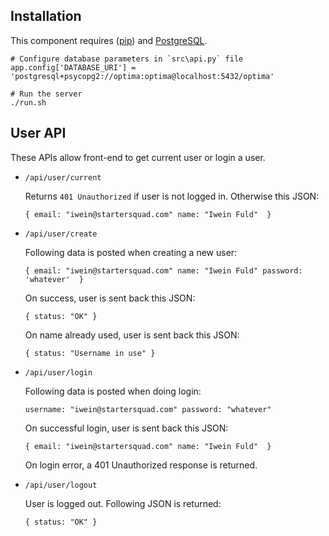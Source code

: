 Installation
------------

  This component requires ([pip](http://pip.readthedocs.org/en/latest/installing.html)) and [PostgreSQL](http://www.postgresql.org/download/).

    # Configure database parameters in `src\api.py` file
    app.config['DATABASE_URI'] = 'postgresql+psycopg2://optima:optima@localhost:5432/optima'

    # Run the server
    ./run.sh

User API
------------

These APIs allow front-end to get current user or login a user.

* `/api/user/current`

  Returns `401 Unauthorized` if user is not logged in. Otherwise this JSON:
  
  `{
	email: "iwein@startersquad.com"
	name: "Iwein Fuld" 
   }`

* `/api/user/create`

  Following data is posted when creating a new user:
  
  `{
	email: "iwein@startersquad.com"
	name: "Iwein Fuld"
	password: 'whatever' 
   }`
   
  On success, user is sent back this JSON:
  
  `{
	status: "OK"
   }` 
   
   On name already used, user is sent back this JSON:
   
   `{
 	 status: "Username in use"
    }`
  
* `/api/user/login`

  Following data is posted when doing login:
  
  `
	username: "iwein@startersquad.com"
	password: "whatever" 
   `
  
  On successful login, user is sent back this JSON:
  
  `{
	email: "iwein@startersquad.com"
	name: "Iwein Fuld" 
   }`
  
  On login error, a 401 Unauthorized response is returned.

* `/api/user/logout`

  User is logged out. Following JSON is returned:
  
  `{
	status: "OK"
   }`
